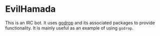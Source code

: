 # EvilHamada
This is an IRC bot. It uses [godrop](https://github.com/horgh/godrop) and
its associated packages to provide functionality. It is mainly useful as an
example of using `godrop`.
